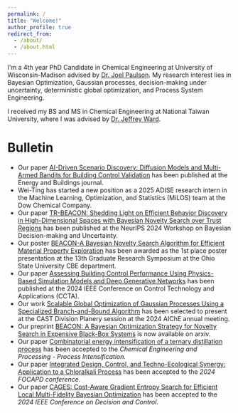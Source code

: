 ```yaml
---
permalink: /
title: "Welcome!"
author_profile: true
redirect_from: 
  - /about/
  - /about.html
---
```


I'm a 4th year PhD Candidate in Chemical Engineering at University of Wisconsin-Madison advised by [Dr. Joel Paulson](https://cbe.osu.edu/people/paulson.82). My research interest lies in Bayesian Optimization, Gaussian processes, decision-making under uncertainty, deterministic global optimization, and Process System Engineering.

I received my BS and MS in Chemical Engineering at National Taiwan University, where I was advised by [Dr. Jeffrey Ward](https://che.ntu.edu.tw/che/en/jeffward.html). 

Bulletin
======
- Our paper [AI-Driven Scenario Discovery: Diffusion Models and Multi-Armed Bandits for Building Control Validation](https://www.sciencedirect.com/science/article/pii/S0378778825009375) has been published at the Energy and Buildings journal.
- Wei-Ting has started a new position as a 2025 ADISE research intern in the Machine Learning, Optimization, and Statistics (MiLOS) team at the Dow Chemical Company.
- Our paper [TR-BEACON: Shedding Light on Efficient Behavior Discovery in High-Dimensional Spaces with Bayesian Novelty Search over Trust Regions](https://openreview.net/pdf?id=9Xo6ONB8E3) has been published at the NeurIPS 2024 Workshop on Bayesian Decision-making and Uncertainty.
- Our poster [BEACON-A Bayesian Novelty Search Algorithm for Efficient Material Property Exploration](https://github.com/R09524081/R09524081.github.io/blob/d58778fc0664493c79b1689e4bdd4b30626a1ba4/files/2024GRS_Jonathan_final.pdf) has been awarded as the 1st place poster presentation at the 13th Graduate Research Symposium at the Ohio State University CBE department.
- Our paper [Assessing Building Control Performance Using Physics-Based Simulation Models and Deep Generative Networks](https://ieeexplore.ieee.org/abstract/document/10666585) has been published at the 2024 IEEE Conference on Control Technology and Applications (CCTA).
- Our work [Scalable Global Optimization of Gaussian Processes Using a Specialized Branch-and-Bound Algorithm](https://aiche.confex.com/aiche/2024/meetingapp.cgi/Paper/689273) has been selected to present at the CAST Division Planery session at the 2024 AIChE annual meeting.
- Our preprint [BEACON: A Bayesian Optimization Strategy for Novelty Search in Expensive Black-Box Systems](https://arxiv.org/pdf/2406.03616) is now available on arxiv.
- Our paper [Combinatorial energy intensification of a ternary distillation process](https://www.sciencedirect.com/science/article/pii/S0255270124002903) has been accepted to the _Chemical Engineering and Processing - Process Intensification._
- Our paper [Integrated Design, Control, and Techno-Ecological Synergy: Application to a Chloralkali Process](https://psecommunity.org/wp-content/plugins/wpor/includes/file/2407/LAPSE-2024.1551-1v1.pdf) has been accepted to the _2024 FOCAPD conference._ <br>
- Our paper [CAGES: Cost-Aware Gradient Entropy Search for Efficient Local Multi-Fidelity Bayesian Optimization](https://scholar.google.com/citations?view_op=view_citation&hl=en&user=wFWQsNQAAAAJ&sortby=pubdate&citation_for_view=wFWQsNQAAAAJ:zYLM7Y9cAGgC) has been accepted to the _2024 IEEE Conference on Decision and Control._

